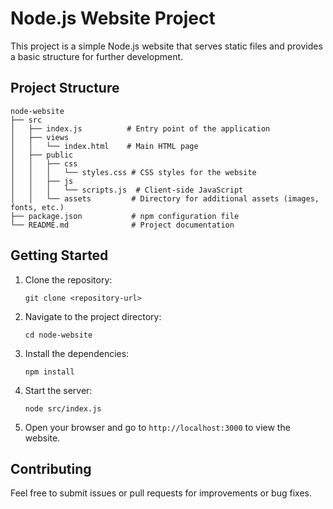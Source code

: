 # Node.js Website Project

This project is a simple Node.js website that serves static files and provides a basic structure for further development.

## Project Structure

```
node-website
├── src
│   ├── index.js          # Entry point of the application
│   ├── views
│   │   └── index.html    # Main HTML page
│   ├── public
│   │   ├── css
│   │   │   └── styles.css # CSS styles for the website
│   │   ├── js
│   │   │   └── scripts.js  # Client-side JavaScript
│   │   └── assets         # Directory for additional assets (images, fonts, etc.)
├── package.json           # npm configuration file
└── README.md              # Project documentation
```

## Getting Started

1. Clone the repository:
   ```
   git clone <repository-url>
   ```

2. Navigate to the project directory:
   ```
   cd node-website
   ```

3. Install the dependencies:
   ```
   npm install
   ```

4. Start the server:
   ```
   node src/index.js
   ```

5. Open your browser and go to `http://localhost:3000` to view the website.

## Contributing

Feel free to submit issues or pull requests for improvements or bug fixes.